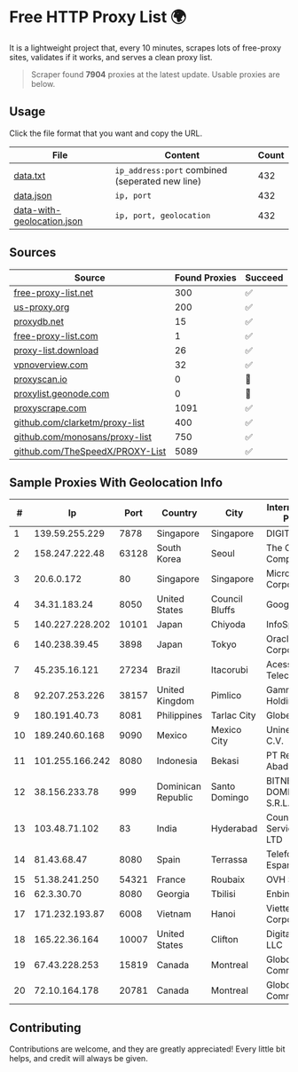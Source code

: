 
# Free HTTP Proxy List 🌍

It is a lightweight project that, every 10 minutes, scrapes lots of free-proxy sites, validates if it works, and serves a clean proxy list.


> Scraper found **7904** proxies at the latest update. Usable proxies are below.

## Usage

Click the file format that you want and copy the URL.


|File|Content|Count|
|----|-------|-----|
|[data.txt](https://raw.githubusercontent.com/themiralay/Proxy-List-World/master/data.txt)|`ip_address:port` combined (seperated new line)|432|
|[data.json](https://raw.githubusercontent.com/themiralay/Proxy-List-World/master/data.json)|`ip, port`|432|
|[data-with-geolocation.json](https://raw.githubusercontent.com/themiralay/Proxy-List-World/master/data-with-geolocation.json)|`ip, port, geolocation`|432|

## Sources

|Source|Found Proxies|Succeed|
|------|-------------|-------|
|[free-proxy-list.net](https://free-proxy-list.net)|300|✅|
|[us-proxy.org](https://www.us-proxy.org)|200|✅|
|[proxydb.net](http://proxydb.net)|15|✅|
|[free-proxy-list.com](https://free-proxy-list.com/?page=&port=&type%5B%5D=http&type%5B%5D=https&up_time=0&search=Search)|1|✅|
|[proxy-list.download](https://www.proxy-list.download/HTTP)|26|✅|
|[vpnoverview.com](https://vpnoverview.com/privacy/anonymous-browsing/free-proxy-servers)|32|✅|
|[proxyscan.io](https://www.proxyscan.io)|0|🚫|
|[proxylist.geonode.com](https://proxylist.geonode.com/api/proxy-list?limit=300&page=1&sort_by=lastChecked&sort_type=desc&protocols=http,https)|0|🚫|
|[proxyscrape.com](https://api.proxyscrape.com/v2/?request=displayproxies&protocol=http&timeout=10000&country=all&ssl=all&anonymity=all)|1091|✅|
|[github.com/clarketm/proxy-list](https://raw.githubusercontent.com/clarketm/proxy-list/master/proxy-list-raw.txt)|400|✅|
|[github.com/monosans/proxy-list](https://raw.githubusercontent.com/monosans/proxy-list/main/proxies/http.txt)|750|✅|
|[github.com/TheSpeedX/PROXY-List](https://raw.githubusercontent.com/TheSpeedX/PROXY-List/master/http.txt)|5089|✅|


## Sample Proxies With Geolocation Info

|#|Ip|Port|Country|City|Internet Service Provider|
|-|--|----|-------|----|-------------------------|
|1|139.59.255.229|7878|Singapore|Singapore|DIGITALOCEAN|
|2|158.247.222.48|63128|South Korea|Seoul|The Constant Company, LLC|
|3|20.6.0.172|80|Singapore|Singapore|Microsoft Corporation|
|4|34.31.183.24|8050|United States|Council Bluffs|Google LLC|
|5|140.227.228.202|10101|Japan|Chiyoda|InfoSphere|
|6|140.238.39.45|3898|Japan|Tokyo|Oracle Corporation|
|7|45.235.16.121|27234|Brazil|Itacorubi|Acessoline Telecom|
|8|92.207.253.226|38157|United Kingdom|Pimlico|Gamma Telecom Holdings Ltd|
|9|180.191.40.73|8081|Philippines|Tarlac City|Globe Telecom|
|10|189.240.60.168|9090|Mexico|Mexico City|Uninet S.A. de C.V.|
|11|101.255.166.242|8080|Indonesia|Bekasi|PT Remala Abadi|
|12|38.156.233.78|999|Dominican Republic|Santo Domingo|BITNET DOMINICANA, S.R.L.|
|13|103.48.71.102|83|India|Hyderabad|Country Online Services PVT LTD|
|14|81.43.68.47|8080|Spain|Terrassa|Telefonica de Espana SAU|
|15|51.38.241.250|54321|France|Roubaix|OVH SAS|
|16|62.3.30.70|8080|Georgia|Tbilisi|Enbinet Ltd.|
|17|171.232.193.87|6008|Vietnam|Hanoi|Viettel Corporation|
|18|165.22.36.164|10007|United States|Clifton|DigitalOcean, LLC|
|19|67.43.228.253|15819|Canada|Montreal|GloboTech Communications|
|20|72.10.164.178|20781|Canada|Montreal|GloboTech Communications|



## Contributing

Contributions are welcome, and they are greatly appreciated! Every
little bit helps, and credit will always be given.

